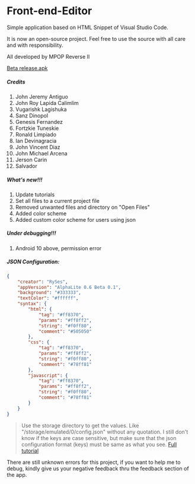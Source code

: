 # Front-end-Editor
Simple application based on HTML Snippet of Visual Studio Code.

It is now an open-source project. Feel free to use the source with all care and with responsibility.

All developed by MPOP Reverse II

[Beta release.apk](https://github.com/RyannKim327/Front-end-Editor/blob/main/Beta%20release.apk)

##### Credits
1. John Jeremy Antiguo
2. John Roy Lapida Calimlim
3. Vugarishk Lagishuka
4. Sanz Dinopol
5. Genesis Fernandez
6. Fortzkie Tuneskie
7. Ronald Limpiado
8. Ian Devinagracia
10. John Vincent Diaz
11. John Michael Arcena
12. Jerson Carin
13. Salvador

##### What's new!!!
1. Update tutorials
2. Set all files to a current project file
3. Removed unwanted files and directory on "Open Files"
4. Added color scheme
5. Added custom color scheme for users using json

##### Under debugging!!!
1. Android 10 above, permission error

##### JSON Configuration:
```json
{
	"creator": "RySes",
	"appVersion": "AlphaLite 0.6 Beta 0.1",
	"background": "#333333",
	"textColor": "#ffffff",
	"syntax": {
		"html": {
			"tag": "#ff8370",
			"params": "#ff8ff2",
			"string": "#f0ff80",
			"comment": "#505050"
		},
		"css": {
			"tag": "#ff8370",
			"params": "#ff8ff2",
			"string": "#f0ff80",
			"comment": "#78ff81"
		},
		"javascript": {
			"tag": "#ff8370",
			"params": "#ff8ff2",
			"string": "#f0ff80",
			"comment": "#78ff81"
		}
	}
}
```
> Use the storage directory to get the values. Like "/storage/emulated/0/config.json" without any quotation. I still don't know if the keys are case sensitive, but make sure that the json configuration format (keys) must be same as what you see. [Full tutorial](tutorial.md)

There are still unknown errors for this project, if you want to help me to debug, kindly give us your negative feedback thru the feedback section of the app.

